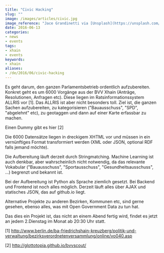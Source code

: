 ```yaml
---
title: "Civic Hacking"
slug: ""
image: /images/articles/civic.jpg
image_reference: "Jace Grandinetti via [Unsplash](https://unsplash.com/photos/nuOdDlVCpDU) ([CC0](https://creativecommons.org/publicdomain/zero/1.0/deed.de))"
date: 2016-06-13
categories:
- news
- events
tags:
- xhain
- events
keywords:
- xhain
aliases:
- /de/2016/06/civic-hacking
---
```


Es geht darum, den ganzen Parlamentsbetrieb ordentlich aufzubereiten. Konkret geht es um 6000 Vorgänge aus der BVV Xhain (Anträge, Resolutionen, Anfragen etc). Diese liegen im Ratsinformationssystem ALLRIS vor [1]. Das ALLRIS ist aber nicht besonders toll. Ziel ist, die ganzen Sachen aufzubereiten, zu kategorisieren ("Bauausschuss", "SPD", "abgelehnt" etc), zu geotaggen und dann auf einer Karte erfassbar zu machen.

<!--more-->
Einen Dummy gibt es hier [2]

Die 6000 Datensätze liegen in dreckigem XHTML vor und müssen in ein vernünftiges Format transformiert werden (XML oder JSON, optional RDF falls jemand möchte).

Die Aufbereitung läuft derzeit durch Stringmatching. Machine Learning ist auch denkbar, aber wahrscheinlich nicht notwendig, da das relevante Vokabular ("Bauausschuss", "Sportausschuss", "Gesundheitsausschuss", ...) begrenzt und bekannt ist.

Bei der Aufbereitung ist Python als Sprache ziemlich gesetzt. Bei Backend und Frontend ist noch alles möglich. Derzeit läuft alles über AJAX und statisches JSON, das auf github.io liegt.

Alternative Projekte zu anderen Bezirken, Kommunen etc, sind gerne gesehen, ebenso alles, was mit Open Government Data zu tun hat.

Das dies ein Projekt ist, das nicht an einem Abend fertig wird, findet es jetzt an jedem 2.Dienstag im Monat ab 20:30 Uhr statt.

[1] http://www.berlin.de/ba-friedrichshain-kreuzberg/politik-und-verwaltung/bezirksverordnetenversammlung/online/vo040.asp

[2] http://glottotopia.github.io/bvvscout/
